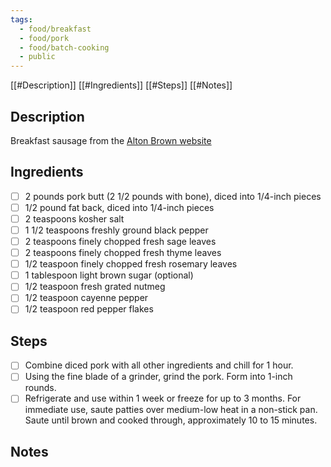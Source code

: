 ```yaml
---
tags:
  - food/breakfast
  - food/pork
  - food/batch-cooking
  - public
---
```


[[#Description]]
[[#Ingredients]]
[[#Steps]]
[[#Notes]]

## Description

Breakfast sausage from the [Alton Brown website](https://altonbrown.com/recipes/homemade-breakfast-sausage/)

## Ingredients

- [ ] 2 pounds pork butt (2 1/2 pounds with bone), diced into 1/4-inch pieces 
- [ ] 1/2 pound fat back, diced into 1/4-inch pieces 
- [ ] 2 teaspoons kosher salt 
- [ ] 1 1/2 teaspoons freshly ground black pepper 
- [ ] 2 teaspoons finely chopped fresh sage leaves 
- [ ] 2 teaspoons finely chopped fresh thyme leaves 
- [ ] 1/2 teaspoon finely chopped fresh rosemary leaves 
- [ ] 1 tablespoon light brown sugar (optional)
- [ ] 1/2 teaspoon fresh grated nutmeg 
- [ ] 1/2 teaspoon cayenne pepper 
- [ ] 1/2 teaspoon red pepper flakes

## Steps

- [ ] Combine diced pork with all other ingredients and chill for 1 hour. 
- [ ] Using the fine blade of a grinder, grind the pork. Form into 1-inch rounds. 
- [ ] Refrigerate and use within 1 week or freeze for up to 3 months. For immediate use, saute patties over medium-low heat in a non-stick pan. Saute until brown and cooked through, approximately 10 to 15 minutes.

## Notes